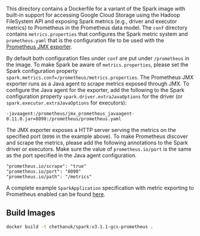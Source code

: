 This directory contains a Dockerfile for a variant of the Spark image with built-in support for accessing Google Cloud Storage using the Hadoop FileSystem API and exposing Spark metrics (e.g., driver and executor metrics) to Prometheus in the Prometheus data model. The `conf` directory contains `metrics.properties` that configures the Spark metric system and `prometheus.yaml` that is the configuration file to be used with the [Prometheus JMX exporter](https://github.com/prometheus/jmx_exporter).

By default both configuration files under `conf` are put under `/prometheus` in the image. To make Spark be aware of `metrics.properties`, please set the Spark configuration property `spark.metrics.conf=/prometheus/metrics.properties`. The Prometheus JMX exporter runs as a Java agent to scrape metrics exposed through JMX. To configure the Java agent for the exporter, add the following to the Spark configuration property `spark.driver.extraJavaOptions` for the driver (or `spark.executor.extraJavaOptions` for executors):

```
-javaagent:/prometheus/jmx_prometheus_javaagent-0.11.0.jar=8090:/prometheus/prometheus.yaml
``` 

The JMX exporter exposes a HTTP server serving the metrics on the specified port (`8090` in the example above). To make Prometheus discover and scrape the metrics, please add the following annotations to the Spark driver or executors. Make sure the value of `prometheus.io/port` is the same as the port specified in the Java agent configuration.

```
"prometheus.io/scrape": "true"
"prometheus.io/port": "8090"
"prometheus.io/path": "/metrics"
```

A complete example `SparkApplication` specification with metric exporting to Prometheus enabled can be found [here](../examples/spark-pi-prometheus.yaml).

## Build Images

```bash
docker build -t chethanuk/spark:v3.1.1-gcs-prometheus .
```
